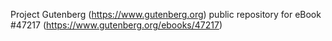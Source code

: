 Project Gutenberg (https://www.gutenberg.org) public repository for
eBook #47217 (https://www.gutenberg.org/ebooks/47217)
